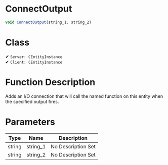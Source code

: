 # ConnectOutput
```js	
void ConnectOutput(string_1, string_2)
```
# Class
✔ `Server: CEntityInstance`  
✔ `Client: CEntityInstance`  

# Function Description
Adds an I/O connection that will call the named function on this entity when the specified output fires.
# Parameters
Type|Name|Description
--|--|--
string|string_1|No Description Set
string|string_2|No Description Set
